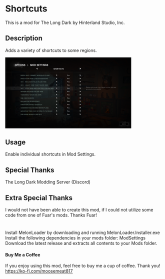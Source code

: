 # Shortcuts
This is a mod for The Long Dark by Hinterland Studio, Inc.

## Description
Adds a variety of shortcuts to some regions.

<img src="https://github.com/moosemeat817/images/blob/main/Shortcuts_Menu.png" width="80%">


## Usage
Enable individual shortcuts in Mod Settings.


## Special Thanks
The Long Dark Modding Server (Discord)

## Extra Special Thanks
I would not have been able to create this mod, if I could not utilize some code from one of Fuar's mods.  Thanks Fuar!  

# 

##

Install MelonLoader by downloading and running MelonLoader.Installer.exe
Install the following dependencies in your mods folder:
ModSettings
Download the latest release and extracts all contents to your Mods folder.

#### Buy Me a Coffee
If you enjoy using this mod, feel free to buy me a cup of coffee.  Thank you!
https://ko-fi.com/moosemeat817
